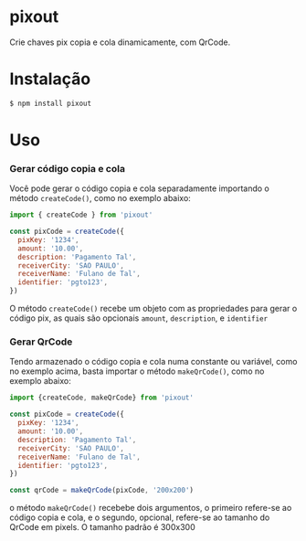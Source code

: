 # pixout
Crie chaves pix copia e cola dinamicamente, com QrCode.

# Instalação
```bash
$ npm install pixout
```

# Uso

### Gerar código copia e cola
Você pode gerar o código copia e cola separadamente importando o método ``createCode()``, como no exemplo abaixo:

```js
import { createCode } from 'pixout'

const pixCode = createCode({
  pixKey: '1234',
  amount: '10.00',
  description: 'Pagamento Tal',
  receiverCity: 'SAO PAULO',
  receiverName: 'Fulano de Tal',
  identifier: 'pgto123',
})
```
O método ``createCode()`` recebe um objeto com as propriedades para gerar o código pix, as quais são opcionais ``amount``, ``description``, e ``identifier``

### Gerar QrCode
Tendo armazenado o código copia e cola numa constante ou variável, como no exemplo acima, basta importar o método ``makeQrCode()``, como no exemplo abaixo:

```js
import {createCode, makeQrCode} from 'pixout'

const pixCode = createCode({
  pixKey: '1234',
  amount: '10.00',
  description: 'Pagamento Tal',
  receiverCity: 'SAO PAULO',
  receiverName: 'Fulano de Tal',
  identifier: 'pgto123',
})

const qrCode = makeQrCode(pixCode, '200x200')

```
o método ``makeQrCode()`` recebebe dois argumentos, o primeiro refere-se ao código copia e cola, e o segundo, opcional, refere-se ao tamanho do QrCode em pixels. O tamanho padrão é 300x300


